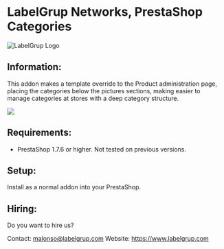 # LabelGrup Networks, PrestaShop Categories

![LabelGrup Logo](https://media-exp1.licdn.com/dms/image/C560BAQF8hlkYSaBpiA/company-logo_200_200/0?e=2159024400&v=beta&t=bzgThqVzxKe8EsbBmZe9aIiO0QYus1awYxOvebGML2E)

## Information:
This addon makes a template override to the Product administration page, placing the categories below the pictures sections, making easier to manage categories at stores with a deep category structure.

![](https://github.com/labelgrupnetworks/lblcategories/raw/master/docs/lblcategories.png)

## Requirements:
- PrestaShop 1.7.6 or higher. Not tested on previous versions.

## Setup:

Install as a normal addon into your PrestaShop.

## Hiring:

Do you want to hire us?

Contact: malonso@labelgrup.com
Website: https://www.labelgrup.com
